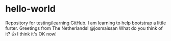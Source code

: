 # hello-world
Repository for testing/learning GitHub.
I am learning to help bootstrap a little furter.
Greetings from The Netherlands!
@josmaissan What do you think of it? :+1:
I think it's OK now!
